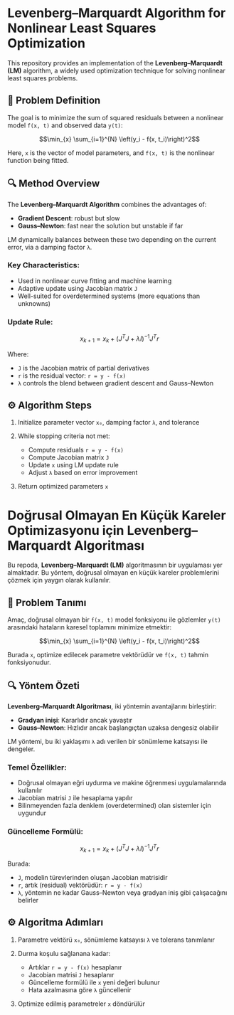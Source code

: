 # Levenberg–Marquardt Algorithm for Nonlinear Least Squares Optimization

This repository provides an implementation of the **Levenberg–Marquardt (LM)** algorithm, a widely used optimization technique for solving nonlinear least squares problems.

## 📌 Problem Definition

The goal is to minimize the sum of squared residuals between a nonlinear model `f(x, t)` and observed data `y(t)`:

```math
\min_{x} \sum_{i=1}^{N} \left(y_i - f(x, t_i)\right)^2
````

Here, `x` is the vector of model parameters, and `f(x, t)` is the nonlinear function being fitted.

## 🔍 Method Overview

The **Levenberg–Marquardt Algorithm** combines the advantages of:

* **Gradient Descent**: robust but slow
* **Gauss–Newton**: fast near the solution but unstable if far

LM dynamically balances between these two depending on the current error, via a damping factor `λ`.

### Key Characteristics:

* Used in nonlinear curve fitting and machine learning
* Adaptive update using Jacobian matrix `J`
* Well-suited for overdetermined systems (more equations than unknowns)

### Update Rule:

```math
x_{k+1} = x_k + \left(J^T J + \lambda I\right)^{-1} J^T r
```

Where:

* `J` is the Jacobian matrix of partial derivatives
* `r` is the residual vector: `r = y - f(x)`
* `λ` controls the blend between gradient descent and Gauss–Newton

## ⚙️ Algorithm Steps

1. Initialize parameter vector `x₀`, damping factor `λ`, and tolerance
2. While stopping criteria not met:

   * Compute residuals `r = y - f(x)`
   * Compute Jacobian matrix `J`
   * Update `x` using LM update rule
   * Adjust `λ` based on error improvement
3. Return optimized parameters `x`


# Doğrusal Olmayan En Küçük Kareler Optimizasyonu için Levenberg–Marquardt Algoritması

Bu repoda, **Levenberg–Marquardt (LM)** algoritmasının bir uygulaması yer almaktadır. Bu yöntem, doğrusal olmayan en küçük kareler problemlerini çözmek için yaygın olarak kullanılır.

## 📌 Problem Tanımı

Amaç, doğrusal olmayan bir `f(x, t)` model fonksiyonu ile gözlemler `y(t)` arasındaki hataların karesel toplamını minimize etmektir:

```math
\min_{x} \sum_{i=1}^{N} \left(y_i - f(x, t_i)\right)^2
````

Burada `x`, optimize edilecek parametre vektörüdür ve `f(x, t)` tahmin fonksiyonudur.

## 🔍 Yöntem Özeti

**Levenberg–Marquardt Algoritması**, iki yöntemin avantajlarını birleştirir:

* **Gradyan inişi**: Kararlıdır ancak yavaştır
* **Gauss–Newton**: Hızlıdır ancak başlangıçtan uzaksa dengesiz olabilir

LM yöntemi, bu iki yaklaşımı `λ` adı verilen bir sönümleme katsayısı ile dengeler.

### Temel Özellikler:

* Doğrusal olmayan eğri uydurma ve makine öğrenmesi uygulamalarında kullanılır
* Jacobian matrisi `J` ile hesaplama yapılır
* Bilinmeyenden fazla denklem (overdetermined) olan sistemler için uygundur

### Güncelleme Formülü:

```math
x_{k+1} = x_k + \left(J^T J + \lambda I\right)^{-1} J^T r
```

Burada:

* `J`, modelin türevlerinden oluşan Jacobian matrisidir
* `r`, artık (residual) vektörüdür: `r = y - f(x)`
* `λ`, yöntemin ne kadar Gauss–Newton veya gradyan iniş gibi çalışacağını belirler

## ⚙️ Algoritma Adımları

1. Parametre vektörü `x₀`, sönümleme katsayısı `λ` ve tolerans tanımlanır
2. Durma koşulu sağlanana kadar:

   * Artıklar `r = y - f(x)` hesaplanır
   * Jacobian matrisi `J` hesaplanır
   * Güncelleme formülü ile `x` yeni değeri bulunur
   * Hata azalmasına göre `λ` güncellenir
3. Optimize edilmiş parametreler `x` döndürülür
